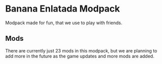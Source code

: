 # Banana Enlatada Modpack

Modpack made for fun, that we use to play with friends.

## Mods

There are currently just 23 mods in this modpack, but we are planning to add more in the future as the game updates and more mods are added.
